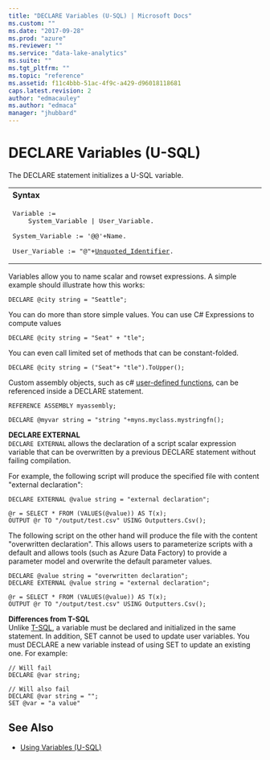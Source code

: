```yaml
---
title: "DECLARE Variables (U-SQL) | Microsoft Docs"
ms.custom: ""
ms.date: "2017-09-28"
ms.prod: "azure"
ms.reviewer: ""
ms.service: "data-lake-analytics"
ms.suite: ""
ms.tgt_pltfrm: ""
ms.topic: "reference"
ms.assetid: f11c4bbb-51ac-4f9c-a429-d96018118681
caps.latest.revision: 2
author: "edmacauley"
ms.author: "edmaca"
manager: "jhubbard"
---
```

# DECLARE Variables (U-SQL)
The DECLARE statement initializes a U-SQL variable.

<table><th align="left">Syntax</th><tr><td><pre>
Variable :=                                                                                              
    System_Variable | User_Variable.<br />
System_Variable := '@@'+Name.<br />
User_Variable := "@"+<a href="u-sql-identifiers.md">Unquoted_Identifier</a>.
</pre></td></tr></table>

Variables allow you to name scalar and rowset expressions. A simple example should illustrate how this works:  
  
```  
DECLARE @city string = "Seattle";  
```  
  
You can do more than store simple values. You can use C# Expressions to compute values  
  
```  
DECLARE @city string = "Seat" + "tle";  
```  
  
You can even call limited set of methods that can be constant-folded.  
  
```  
DECLARE @city string = ("Seat"+ "tle").ToUpper();  
```  

Custom assembly objects, such as c# [user-defined functions](https://docs.microsoft.com/azure/data-lake-analytics/data-lake-analytics-u-sql-programmability-guide#user-defined-functions---udf), can be referenced inside a DECLARE statement.
```
REFERENCE ASSEMBLY myassembly;

DECLARE @myvar string = "string "+myns.myclass.mystringfn();
```



**DECLARE EXTERNAL**   
`DECLARE EXTERNAL` allows the declaration of a script scalar expression variable that can be overwritten by a previous DECLARE statement without failing compilation.

For example, the following script will produce the specified file with content "external declaration":
```
DECLARE EXTERNAL @value string = "external declaration";

@r = SELECT * FROM (VALUES(@value)) AS T(x);
OUTPUT @r TO "/output/test.csv" USING Outputters.Csv();
```

The following script on the other hand will produce the file with the content "overwritten declaration".  This allows users to parameterize scripts with a default and allows tools (such as Azure Data Factory) to provide a parameter model and overwrite the default parameter values.
```
DECLARE @value string = "overwritten declaration";
DECLARE EXTERNAL @value string = "external declaration";

@r = SELECT * FROM (VALUES(@value)) AS T(x);
OUTPUT @r TO "/output/test.csv" USING Outputters.Csv();
```

**Differences from T-SQL**    
Unlike [T-SQL](https://msdn.microsoft.com/library/ms188927.aspx), a variable must be declared and initialized in the same statement.  In addition, SET cannot be used to update user variables.  You must DECLARE a new variable instead of using SET to update an existing one.	For example:
```
// Will fail
DECLARE @var string;

// Will also fail
DECLARE @var string = "";
SET @var = "a value"
```

## See Also
* [Using Variables (U-SQL)](using-variables-u-sql.md)
